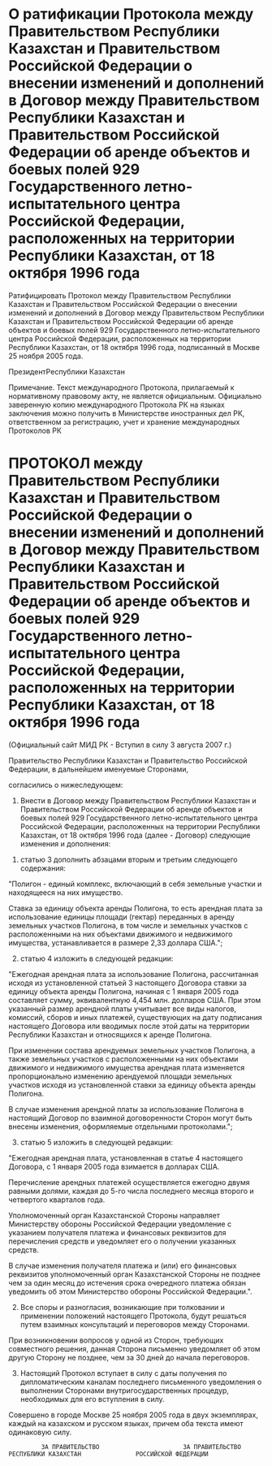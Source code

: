 # О ратификации Протокола между Правительством Республики Казахстан и Правительством Российской Федерации о внесении изменений и дополнений в Договор между Правительством Республики Казахстан и Правительством Российской Федерации об аренде объектов и боевых полей 929 Государственного летно-испытательного центра Российской Федерации, расположенных на территории Республики Казахстан, от 18 октября 1996 года

Ратифицировать Протокол между Правительством Республики Казахстан и Правительством Российской Федерации о внесении изменений и дополнений в Договор между Правительством Республики Казахстан и Правительством Российской Федерации об аренде объектов и боевых полей 929 Государственного летно-испытательного центра Российской Федерации, расположенных на территории Республики Казахстан, от 18 октября 1996 года, подписанный в Москве 25 ноября 2005 года.

ПрезидентРеспублики Казахстан

Примечание. Текст международного Протокола, прилагаемый к нормативному правовому акту, не является официальным. Официально заверенную копию международного Протокола РК на языках заключения можно получить в Министерстве иностранных дел РК, ответственном за регистрацию, учет и хранение международных Протоколов РК

# ПРОТОКОЛ между Правительством Республики Казахстан и Правительством Российской Федерации о внесении изменений и дополнений в Договор между Правительством Республики Казахстан и Правительством Российской Федерации об аренде объектов и боевых полей 929 Государственного летно-испытательного центра Российской Федерации, расположенных на территории Республики Казахстан, от 18 октября 1996 года

(Официальный сайт МИД РК - Вступил в силу 3 августа 2007 г.)

Правительство Республики Казахстан и Правительство Российской Федерации, в дальнейшем именуемые Сторонами,

согласились о нижеследующем:

1. Внести в Договор между Правительством Республики Казахстан и Правительством Российской Федерации об аренде объектов и боевых полей 929 Государственного летно-испытательного центра Российской Федерации, расположенных на территории Республики Казахстан, от 18 октября 1996 года (далее - Договор) следующие изменения и дополнения:

1) статью 3 дополнить абзацами вторым и третьим следующего содержания:

"Полигон - единый комплекс, включающий в себя земельные участки и находящееся на них имущество.

Ставка за единицу объекта аренды Полигона, то есть арендная плата за использование единицы площади (гектар) переданных в аренду земельных участков Полигона, в том числе и земельных участков с расположенными на них объектами движимого и недвижимого имущества, устанавливается в размере 2,33 доллара США.";

2) статью 4 изложить в следующей редакции:

"Ежегодная арендная плата за использование Полигона, рассчитанная исходя из установленной статьей 3 настоящего Договора ставки за единицу объекта аренды Полигона, начиная с 1 января 2005 года составляет сумму, эквивалентную 4,454 млн. долларов США. При этом указанный размер арендной платы учитывает все виды налогов, комиссий, сборов и иных платежей, существующих на дату подписания настоящего Договора или вводимых после этой даты на территории Республики Казахстан и относящихся к аренде Полигона.

При изменении состава арендуемых земельных участков Полигона, а также земельных участков с расположенными на них объектами движимого и недвижимого имущества арендная плата изменяется пропорционально изменению арендуемой площади земельных участков исходя из установленной ставки за единицу объекта аренды Полигона.

В случае изменения арендной платы за использование Полигона в настоящий Договор по взаимной договоренности Сторон могут быть внесены изменения, оформляемые отдельными протоколами.";

3) статью 5 изложить в следующей редакции:

"Ежегодная арендная плата, установленная в статье 4 настоящего Договора, с 1 января 2005 года взимается в долларах США.

Перечисление арендных платежей осуществляется ежегодно двумя равными долями, каждая до 5-го числа последнего месяца второго и четвертого кварталов года.

Уполномоченный орган Казахстанской Стороны направляет Министерству обороны Российской Федерации уведомление с указанием получателя платежа и финансовых реквизитов для перечисления средств и уведомляет его о получении указанных средств.

В случае изменения получателя платежа и (или) его финансовых реквизитов уполномоченный орган Казахстанской Стороны не позднее чем за один месяц до истечения срока очередного платежа обязан уведомить об этом Министерство обороны Российской Федерации.".

2. Все споры и разногласия, возникающие при толковании и применении положений настоящего Протокола, будут решаться путем взаимных консультаций и переговоров между Сторонами.

При возникновении вопросов у одной из Сторон, требующих совместного решения, данная Сторона письменно уведомляет об этом другую Сторону не позднее, чем за 30 дней до начала переговоров.

3. Настоящий Протокол вступает в силу с даты получения по дипломатическим каналам последнего письменного уведомления о выполнении Сторонами внутригосударственных процедур, необходимых для его вступления в силу.

Совершено в городе Москве 25 ноября 2005 года в двух экземплярах, каждый на казахском и русском языках, причем оба текста имеют одинаковую силу.

             ЗА ПРАВИТЕЛЬСТВО                       ЗА ПРАВИТЕЛЬСТВО      РЕСПУБЛИКИ КАЗАХСТАН               РОССИЙСКОЙ ФЕДЕРАЦИИ

